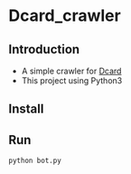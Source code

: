 # Dcard_crawler

## Introduction
- A simple crawler for [Dcard](https://www.dcard.tw/)
- This project using Python3

## Install



## Run

    python bot.py
